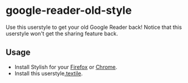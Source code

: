 google-reader-old-style
=============

Use this userstyle to get your old Google Reader back!
Notice that this userstyle won't get the sharing feature back.

Usage
-------

* Install Stylish for your [Firefox](https://addons.mozilla.org/en-US/firefox/addon/stylish/) or [Chrome](https://chrome.google.com/webstore/detail/fjnbnpbmkenffdnngjfgmeleoegfcffe).
* Install this userstyle[.textile](http://userstyles.org/styles/55628/old-styled-google-reader?r=1320216007).